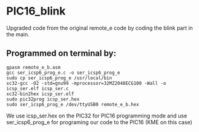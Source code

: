 # PIC16_blink

Upgraded code from the original remote_e code by coding the blink part in the main.

## Programmed on terminal by:
```
gpasm remote_e_b.asm   
gcc ser_icsp6_prog_e.c -o ser_icsp6_prog_e
sudo cp ser_icsp6_prog_e /usr/local/bin
xc32-gcc -O2 -std=gnu99 -mprocessor=32MZ2048ECG100 -Wall -o icsp_ser.elf icsp_ser.c
xc32-bin2hex icsp_ser.elf
sudo pic32prog icsp_ser.hex
sudo ser_icsp6_prog_e /dev/ttyUSB0 remote_e_b.hex
```
We use icsp_ser.hex on the PIC32 for PIC16 programming mode and use ser_icsp6_prog_e for programing our code to the PIC16 (KME on this case)
